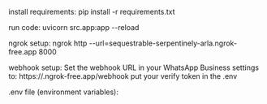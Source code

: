 install requirements:
pip install -r requirements.txt

run code:
uvicorn src.app:app --reload

ngrok setup:
ngrok http --url=sequestrable-serpentinely-arla.ngrok-free.app 8000 

webhook setup:
Set the webhook URL in your WhatsApp Business settings to:
https://<your-ngrok-subdomain>.ngrok-free.app/webhook
put your verify token in the .env



.env file (environment variables):
